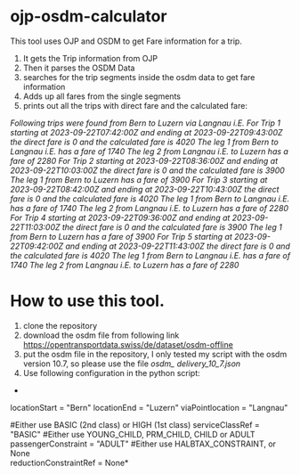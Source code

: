 # ojp-osdm-calculator

This tool uses OJP and OSDM to get Fare information for a trip.

1. It gets the Trip information from OJP
2. Then it parses the OSDM Data
3. searches for the trip segments inside the osdm data to get fare information
4. Adds up all fares from the single segments
5. prints out all the trips with direct fare and the calculated fare:

*Following trips were found from Bern to Luzern via Langnau i.E.
For Trip 1 starting at 2023-09-22T07:42:00Z and ending at 2023-09-22T09:43:00Z the direct fare is 0 and the calculated fare is 4020
        The leg 1 from Bern to Langnau i.E. has a fare of 1740
        The leg 2 from Langnau i.E. to Luzern has a fare of 2280
For Trip 2 starting at 2023-09-22T08:36:00Z and ending at 2023-09-22T10:03:00Z the direct fare is 0 and the calculated fare is 3900
        The leg 1 from Bern to Luzern has a fare of 3900
For Trip 3 starting at 2023-09-22T08:42:00Z and ending at 2023-09-22T10:43:00Z the direct fare is 0 and the calculated fare is 4020
        The leg 1 from Bern to Langnau i.E. has a fare of 1740
        The leg 2 from Langnau i.E. to Luzern has a fare of 2280
For Trip 4 starting at 2023-09-22T09:36:00Z and ending at 2023-09-22T11:03:00Z the direct fare is 0 and the calculated fare is 3900
        The leg 1 from Bern to Luzern has a fare of 3900
For Trip 5 starting at 2023-09-22T09:42:00Z and ending at 2023-09-22T11:43:00Z the direct fare is 0 and the calculated fare is 4020
        The leg 1 from Bern to Langnau i.E. has a fare of 1740
        The leg 2 from Langnau i.E. to Luzern has a fare of 2280*

# How to use this tool.

1. clone the repository
2. download the osdm file from following link https://opentransportdata.swiss/de/dataset/osdm-offline
3. put the osdm file in the repository, I only tested my script with the osdm version 10.7, so please use the file *osdm_ delivery_10_7.json*
4. Use following configuration in the python script:

*
locationStart = "Bern"
locationEnd = "Luzern"
viaPointlocation = "Langnau"

#Either use BASIC (2nd class) or HIGH (1st class)
serviceClassRef = "BASIC"
#Either use YOUNG_CHILD, PRM_CHILD, CHILD or ADULT
passengerConstraint = "ADULT"
#Either use HALBTAX_CONSTRAINT, or None  
reductionConstraintRef = None*